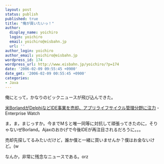 ```yaml
---
layout: post
status: publish
published: true
title: "俺が買いたいっ！"
author:
  display_name: yoichiro
  login: yoichiro
  email: yoichiro@eisbahn.jp
  url: ''
author_login: yoichiro
author_email: yoichiro@eisbahn.jp
wordpress_id: 174
wordpress_url: http://www.eisbahn.jp/yoichiro/?p=174
date: '2006-02-09 09:55:45 +0900'
date_gmt: '2006-02-09 00:55:45 +0900'
categories:
- Java
---
```


俺にとって，かなりのビックニュースが飛び込んできた。

[米BorlandがDelphiなどIDE事業を売却、アプリライフサイクル管理分野に注力](http://enterprise.watch.impress.co.jp/cda/foreign/2006/02/09/7187.html?ref=rss) - Enterprise Watch

ま，ま，まじっすか。今までM＄と唯一同等に対抗して頑張ってきたのに，そりゃないぜBorland。Ajaxのおかげで今後IDEが再注目されるだろうに。。。

売却先探してるみたいだけど，誰か僕と一緒に買いませんか？僕はお金ないけど。(w

なんか，非常に残念なニュースである。orz
